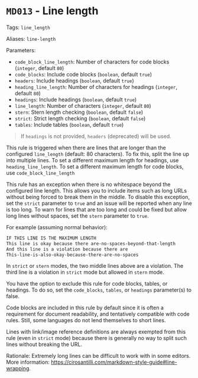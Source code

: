 # `MD013` - Line length

Tags: `line_length`

Aliases: `line-length`

Parameters:

* `code_block_line_length`: Number of characters for code blocks (`integer`,
  default `80`)
* `code_blocks`: Include code blocks (`boolean`, default `true`)
* `headers`: Include headings (`boolean`, default `true`)
* `heading_line_length`: Number of characters for headings (`integer`, default
  `80`)
* `headings`: Include headings (`boolean`, default `true`)
* `line_length`: Number of characters (`integer`, default `80`)
* `stern`: Stern length checking (`boolean`, default `false`)
* `strict`: Strict length checking (`boolean`, default `false`)
* `tables`: Include tables (`boolean`, default `true`)

> If `headings` is not provided, `headers` (deprecated) will be used.

This rule is triggered when there are lines that are longer than the
configured `line_length` (default: 80 characters). To fix this, split the line
up into multiple lines. To set a different maximum length for headings, use
`heading_line_length`. To set a different maximum length for code blocks, use
`code_block_line_length`

This rule has an exception when there is no whitespace beyond the configured
line length. This allows you to include items such as long URLs without being
forced to break them in the middle. To disable this exception, set the `strict`
parameter to `true` and an issue will be reported when any line is too long. To
warn for lines that are too long and could be fixed but allow long lines
without spaces, set the `stern` parameter to `true`.

For example (assuming normal behavior):

```markdown
IF THIS LINE IS THE MAXIMUM LENGTH
This line is okay because there are-no-spaces-beyond-that-length
And this line is a violation because there are
This-line-is-also-okay-because-there-are-no-spaces
```

In `strict` or `stern` modes, the two middle lines above are a violation. The
third line is a violation in `strict` mode but allowed in `stern` mode.

You have the option to exclude this rule for code blocks, tables, or headings.
To do so, set the `code_blocks`, `tables`, or `headings` parameter(s) to false.

Code blocks are included in this rule by default since it is often a
requirement for document readability, and tentatively compatible with code
rules. Still, some languages do not lend themselves to short lines.

Lines with link/image reference definitions are always exempted from this rule
(even in `strict` mode) because there is generally no way to split such lines
without breaking the URL.

Rationale: Extremely long lines can be difficult to work with in some editors.
More information: <https://cirosantilli.com/markdown-style-guide#line-wrapping>.

